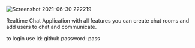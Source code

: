 ![Screenshot 2021-06-30 222219](https://user-images.githubusercontent.com/83496915/124000858-a72caa00-d9f1-11eb-92ab-b1b9c90f095f.jpg)


Realtime Chat Application with all features
you can create chat rooms and add users to chat and communicate.

to login use 
      id: github
password: pass

